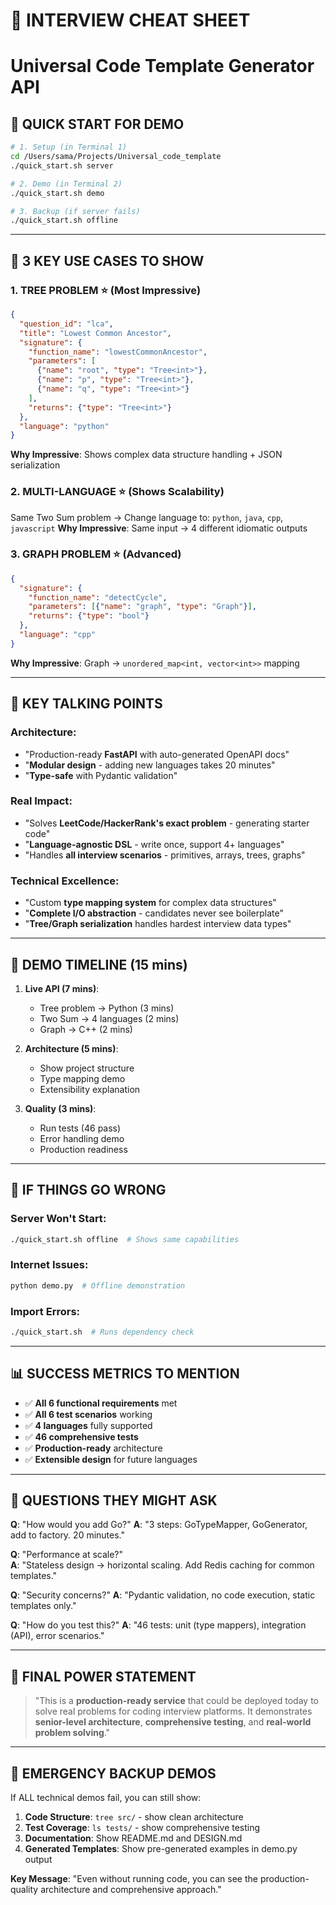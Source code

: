 # 🎯 INTERVIEW CHEAT SHEET
# Universal Code Template Generator API

## 🚀 **QUICK START FOR DEMO**

```bash
# 1. Setup (in Terminal 1)
cd /Users/sama/Projects/Universal_code_template
./quick_start.sh server

# 2. Demo (in Terminal 2) 
./quick_start.sh demo

# 3. Backup (if server fails)
./quick_start.sh offline
```

---

## 🎪 **3 KEY USE CASES TO SHOW**

### **1. TREE PROBLEM** ⭐ (Most Impressive)
```json
{
  "question_id": "lca",
  "title": "Lowest Common Ancestor", 
  "signature": {
    "function_name": "lowestCommonAncestor",
    "parameters": [
      {"name": "root", "type": "Tree<int>"},
      {"name": "p", "type": "Tree<int>"}, 
      {"name": "q", "type": "Tree<int>"}
    ],
    "returns": {"type": "Tree<int>"}
  },
  "language": "python"
}
```
**Why Impressive**: Shows complex data structure handling + JSON serialization

### **2. MULTI-LANGUAGE** ⭐ (Shows Scalability)
Same Two Sum problem → Change language to: `python`, `java`, `cpp`, `javascript`
**Why Impressive**: Same input → 4 different idiomatic outputs

### **3. GRAPH PROBLEM** ⭐ (Advanced)
```json
{
  "signature": {
    "function_name": "detectCycle",
    "parameters": [{"name": "graph", "type": "Graph"}],
    "returns": {"type": "bool"}
  },
  "language": "cpp"
}
```
**Why Impressive**: Graph → `unordered_map<int, vector<int>>` mapping

---

## 💬 **KEY TALKING POINTS**

### **Architecture**:
- "Production-ready **FastAPI** with auto-generated OpenAPI docs"
- "**Modular design** - adding new languages takes 20 minutes"
- "**Type-safe** with Pydantic validation"

### **Real Impact**:
- "Solves **LeetCode/HackerRank's exact problem** - generating starter code"
- "**Language-agnostic DSL** - write once, support 4+ languages"
- "Handles **all interview scenarios** - primitives, arrays, trees, graphs"

### **Technical Excellence**:
- "Custom **type mapping system** for complex data structures"
- "**Complete I/O abstraction** - candidates never see boilerplate"
- "**Tree/Graph serialization** handles hardest interview data types"

---

## 🎯 **DEMO TIMELINE (15 mins)**

1. **Live API (7 mins)**:
   - Tree problem → Python (3 mins)
   - Two Sum → 4 languages (2 mins)  
   - Graph → C++ (2 mins)

2. **Architecture (5 mins)**:
   - Show project structure
   - Type mapping demo
   - Extensibility explanation

3. **Quality (3 mins)**:
   - Run tests (46 pass)
   - Error handling demo
   - Production readiness

---

## 🔧 **IF THINGS GO WRONG**

### **Server Won't Start**:
```bash
./quick_start.sh offline  # Shows same capabilities
```

### **Internet Issues**: 
```bash
python demo.py  # Offline demonstration
```

### **Import Errors**:
```bash
./quick_start.sh  # Runs dependency check
```

---

## 📊 **SUCCESS METRICS TO MENTION**

- ✅ **All 6 functional requirements** met
- ✅ **All 6 test scenarios** working
- ✅ **4 languages** fully supported  
- ✅ **46 comprehensive tests**
- ✅ **Production-ready** architecture
- ✅ **Extensible design** for future languages

---

## 🎤 **QUESTIONS THEY MIGHT ASK**

**Q**: "How would you add Go?"
**A**: "3 steps: GoTypeMapper, GoGenerator, add to factory. 20 minutes."

**Q**: "Performance at scale?"  
**A**: "Stateless design → horizontal scaling. Add Redis caching for common templates."

**Q**: "Security concerns?"
**A**: "Pydantic validation, no code execution, static templates only."

**Q**: "How do you test this?"
**A**: "46 tests: unit (type mappers), integration (API), error scenarios."

---

## 🎯 **FINAL POWER STATEMENT**

> "This is a **production-ready service** that could be deployed today to solve real problems for coding interview platforms. It demonstrates **senior-level architecture**, **comprehensive testing**, and **real-world problem solving**."

---

## 🚨 **EMERGENCY BACKUP DEMOS**

If ALL technical demos fail, you can still show:

1. **Code Structure**: `tree src/` - show clean architecture
2. **Test Coverage**: `ls tests/` - show comprehensive testing  
3. **Documentation**: Show README.md and DESIGN.md
4. **Generated Templates**: Show pre-generated examples in demo.py output

**Key Message**: "Even without running code, you can see the production-quality architecture and comprehensive approach."
